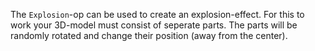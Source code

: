 The `Explosion`-op can be used to create an explosion-effect. For this to work your 3D-model must consist of seperate parts.
The parts will be randomly rotated and change their position (away from the center).
